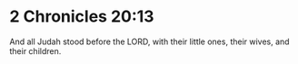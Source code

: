 # 2 Chronicles 20:13

And all Judah stood before the LORD, with their little ones, their wives, and their children.